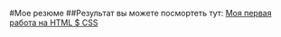 #Мое резюме
##Результат вы можете посмортеть тут:
[Моя первая работа на HTML $ CSS](https://margo2811.github.io/Site/Resume.html)
